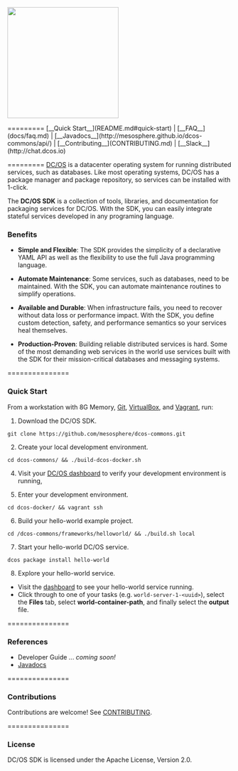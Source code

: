 <p align="left">
  <img src="https://cl.ly/023Z3t2N1j1K/download/dcos-sdk-logo.png" width="250"/>
</p>
=========
[__Quick Start__](README.md#quick-start) |
[__FAQ__](docs/faq.md) |
[__Javadocs__](http://mesosphere.github.io/dcos-commons/api/) |
[__Contributing__](CONTRIBUTING.md) |
[__Slack__](http://chat.dcos.io)

=========
[DC/OS](https://dcos.io) is a datacenter operating system for running distributed services, such as databases. Like most operating systems, DC/OS has a package manager and package repository, so services can be installed with 1-click.

The __DC/OS SDK__ is a collection of tools, libraries, and documentation for packaging services for DC/OS. With the SDK, you can easily integrate stateful services developed in any programing language.
 
### Benefits

* __Simple and Flexible__: The SDK provides the simplicity of a declarative YAML API as well as the flexibility to use the full Java programming language. 

* __Automate Maintenance__: Some services, such as databases, need to be maintained. With the SDK, you can automate maintenance routines to simplify operations.

* __Available and Durable__: When infrastructure fails, you need to recover without data loss or performance impact. With the SDK, you define custom detection, safety, and performance semantics so your services heal themselves.

* __Production-Proven__: Building reliable distributed services is hard. Some of the most demanding web services in the world use services built with the SDK for their mission-critical databases and messaging systems.

===============
### Quick Start

From a workstation with 8G Memory, [Git](https://git-scm.com/book/en/v2/Getting-Started-Installing-Git), [VirtualBox](https://www.virtualbox.org/wiki/Downloads), and [Vagrant](https://www.vagrantup.com/downloads.html), run:

1. Download the DC/OS SDK.
  ```
  git clone https://github.com/mesosphere/dcos-commons.git
  ```
  
2. Create your local development environment.
  ```
  cd dcos-commons/ && ./build-dcos-docker.sh
  ```
4. Visit your [DC/OS dashboard](http://172.17.0.2/) to verify your development environment is running,

5. Enter your development environment.
  ```
  cd dcos-docker/ && vagrant ssh
  ```
  
6. Build your hello-world example project.
  ```
  cd /dcos-commons/frameworks/helloworld/ && ./build.sh local
  ```
  
7. Start your hello-world DC/OS service.
  ```
  dcos package install hello-world
  ```
  
8. Explore your hello-world service.
  * Visit the [dashboard](http://172.17.0.2/#/services/%2Fhello-world/) to see your hello-world service running.
  * Click through to one of your tasks (e.g. `world-server-1-<uuid>`), select the __Files__ tab, select __world-container-path__, and finally select the __output__ file.

===============
### References
* Developer Guide ... *coming soon!*
* [Javadocs](http://mesosphere.github.io/dcos-commons/api/index.html)

===============
### Contributions
Contributions are welcome! See [CONTRIBUTING](CONTRIBUTING.md).

===============
### License
DC/OS SDK is licensed under the Apache License, Version 2.0.
